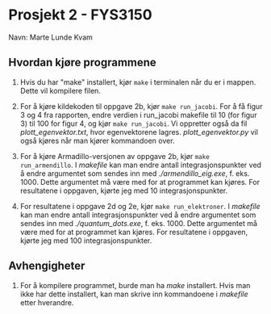 # Prosjekt 2 - FYS3150
Navn: Marte Lunde Kvam

## Hvordan kjøre programmene
1. Hvis du har "make" installert, kjør ```make``` i terminalen når du er i mappen. Dette vil kompilere filen.  

2. For å kjøre kildekoden til oppgave 2b, kjør ```make run_jacobi```. For å få figur 3 og 4 fra rapporten, endre verdien i run_jacobi makefile til 10 (for figur 3) til 100 for figur 4, og kjør ```make run_jacobi```. Vi oppretter også da fil *plott_egenvektor.txt*, hvor egenvektorene lagres. *plott_egenvektor.py* vil også kjøres når man kjører kommandoen over.  

3. For å kjøre Armadillo-versjonen av oppgave 2b, kjør ```make run_armendillo```.  I *makefile* kan man endre antall integrasjonspunkter ved å endre argumentet som sendes inn med *./armendillo_eig.exe*, f. eks. 1000. Dette argumentet må være med for at programmet kan kjøres. For resultatene i oppgaven, kjørte jeg med 10 integrasjonspunkter.  

4. For resultatene i oppgave 2d og 2e, kjør ```make run_elektroner```. I *makefile* kan man endre antall integrasjonspunkter ved å endre argumentet som sendes inn med *./quantum_dots.exe*, f. eks. 1000. Dette argumentet må være med for at programmet kan kjøres. For resultatene i oppgaven, kjørte jeg med 100 integrasjonspunkter.    

## Avhengigheter
1. For å kompilere programmet, burde man ha *make* installert. Hvis man ikke har dette installert, kan man skrive inn kommandoene i *makefile* etter hverandre.  
